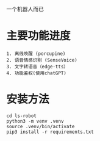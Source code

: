 一个机器人而已

# 主要功能进度
    1. 离线唤醒 (porcupine)
    2. 语音情感识别 (SenseVoice)
    3. 文字转语音（edge-tts）
    4. 功能鉴权(使用chatGPT)

# 安装方法
```
cd ls-robot
python3 -m venv .venv
source .venv/bin/activate
pip3 install -r requirements.txt
```